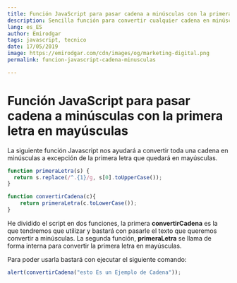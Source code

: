 ```yaml
---
title: Función JavaScript para pasar cadena a minúsculas con la primera letra en mayúsculas
description: Sencilla función para convertir cualquier cadena en minúsculas salvo la primera letra
lang: es_ES
author: Emirodgar
tags: javascript, tecnico
date: 17/05/2019
image: https://emirodgar.com/cdn/images/og/marketing-digital.png
permalink: funcion-javascript-cadena-minusculas

---
```


# Función JavaScript para pasar cadena a minúsculas con la primera letra en mayúsculas

La siguiente función Javascript nos ayudará a convertir toda una cadena en minúsculas a excepción de la primera letra que quedará en mayúsculas. 

```javascript
function primeraLetra(s) {
  return s.replace(/^.{1}/g, s[0].toUpperCase());
}

function convertirCadena(c){
	return primeraLetra(c.toLowerCase());
}

```

He dividido el script en dos funciones, la primera **convertirCadena** es la que tendremos que utilizar y bastará con pasarle el texto que queremos convertir a minúsculas. La segunda función, **primeraLetra** se llama de forma interna para convertir la primera letra en mayúsculas.

Para poder usarla bastará con ejecutar el siguiente comando:

```javascript
alert(convertirCadena("esto Es un Ejemplo de Cadena"));
```


<!--stackedit_data:
eyJoaXN0b3J5IjpbMTgxMzc2NDM0NCwtODA3MzExMzY0XX0=
-->